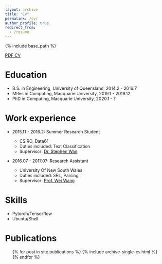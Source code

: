 ```yaml
---
layout: archive
title: "CV"
permalink: /cv/
author_profile: true
redirect_from:
  - /resume
---
```


{% include base_path %}

[PDF CV](/files/yufei_cv.pdf)

Education
======
* B.S. in Engineering, University of Queensland, 2014.2 - 2016.7
* MRes in Computing,  Macquarie University, 2019.1 - 2019.12
* PhD in Computing,  Macquarie University, 2020.1 - ?

Work experience
======
* 2015.11 - 2016.2: Summer Research Student
  * CSIRO, Data61
  * Duties included: Text Classification
  * Supervisor: [Dr. Stephen Wan](https://people.csiro.au/W/S/Stephen-Wan)

* 2016.07 - 2017.07: Research Assistant
  * University Of New South Wales
  * Duties included: SRL, Parsing
  * Supervisor: [Prof. Wei Wang](http://www.cse.unsw.edu.au/~weiw/)
  
Skills
======
* Pytorch/Tensorflow
* Ubuntu/Shell

Publications
======
  <ul>{% for post in site.publications %}
    {% include archive-single-cv.html %}
  {% endfor %}</ul>
  
<!-- Talks
======
  <ul>{% for post in site.talks %}
    {% include archive-single-talk-cv.html %}
  {% endfor %}</ul>
  
Teaching
======
  <ul>{% for post in site.teaching %}
    {% include archive-single-cv.html %}
  {% endfor %}</ul>
  
Service and leadership
======
* Currently signed in to 43 different slack teams -->
